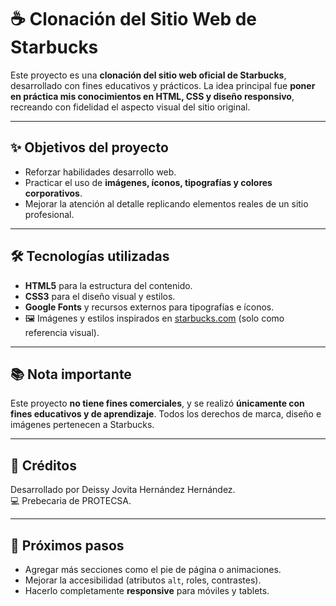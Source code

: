 # ☕ Clonación del Sitio Web de Starbucks

Este proyecto es una **clonación del sitio web oficial de Starbucks**, desarrollado con fines educativos y prácticos. La idea principal fue **poner en práctica mis conocimientos en HTML, CSS y diseño responsivo**, recreando con fidelidad el aspecto visual del sitio original.

---

## ✨ Objetivos del proyecto

- Reforzar habilidades desarrollo web.
- Practicar el uso de **imágenes, íconos, tipografías y colores corporativos**.
- Mejorar la atención al detalle replicando elementos reales de un sitio profesional.

---

## 🛠️ Tecnologías utilizadas

- **HTML5** para la estructura del contenido.
- **CSS3** para el diseño visual y estilos.
- **Google Fonts** y recursos externos para tipografías e íconos.
- 🖼️ Imágenes y estilos inspirados en [starbucks.com](https://www.starbucks.com) (solo como referencia visual).

---

## 📚 Nota importante

Este proyecto **no tiene fines comerciales**, y se realizó **únicamente con fines educativos y de aprendizaje**. Todos los derechos de marca, diseño e imágenes pertenecen a Starbucks.

---

## 🙌 Créditos

Desarrollado por Deissy Jovita Hernández Hernández.  
💻 Prebecaria de PROTECSA.

---

## 🚀 Próximos pasos

- Agregar más secciones como el pie de página o animaciones.
- Mejorar la accesibilidad (atributos `alt`, roles, contrastes).
- Hacerlo completamente **responsive** para móviles y tablets.
